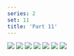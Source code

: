```yaml
---
series: 2
set: 11
title: 'Part 11'
---
```


![](../../../../assets/pelen-purul/part-11/pelen70.jpg)
![](../../../../assets/pelen-purul/part-11/pelen71.jpg)
![](../../../../assets/pelen-purul/part-11/pelen72.jpg)
![](../../../../assets/pelen-purul/part-11/pelen73.jpg)
![](../../../../assets/pelen-purul/part-11/pelen74.jpg)
![](../../../../assets/pelen-purul/part-11/pelen75.jpg)
![](../../../../assets/pelen-purul/part-11/pelen76.jpg)